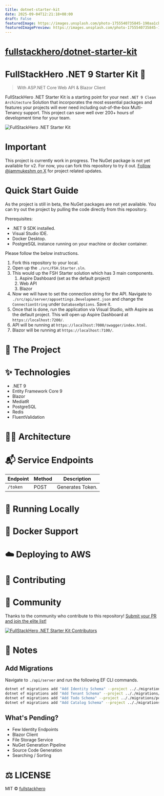 ```yaml
---
title: dotnet-starter-kit
date: 2025-09-04T12:21:18+08:00
draft: False
featuredImage: https://images.unsplash.com/photo-1755540735845-190aa1cb94ab?ixid=M3w0NjAwMjJ8MHwxfHJhbmRvbXx8fHx8fHx8fDE3NTY5NTk2MTd8&ixlib=rb-4.1.0
featuredImagePreview: https://images.unsplash.com/photo-1755540735845-190aa1cb94ab?ixid=M3w0NjAwMjJ8MHwxfHJhbmRvbXx8fHx8fHx8fDE3NTY5NTk2MTd8&ixlib=rb-4.1.0
---
```


# [fullstackhero/dotnet-starter-kit](https://github.com/fullstackhero/dotnet-starter-kit)

# FullStackHero .NET 9 Starter Kit 🚀

> With ASP.NET Core Web API & Blazor Client

FullStackHero .NET Starter Kit is a starting point for your next `.NET 9 Clean Architecture` Solution that incorporates the most essential packages and features your projects will ever need including out-of-the-box Multi-Tenancy support. This project can save well over 200+ hours of development time for your team.

![FullStackHero .NET Starter Kit](./assets/fullstackhero-dotnet-starter-kit.png)

# Important

This project is currently work in progress. The NuGet package is not yet available for v2. For now, you can fork this repository to try it out. [Follow @iammukeshm on X](https://x.com/iammukeshm) for project related updates.

# Quick Start Guide

As the project is still in beta, the NuGet packages are not yet available. You can try out the project by pulling the code directly from this repository.

Prerequisites:

- .NET 9 SDK installed.
- Visual Studio IDE.
- Docker Desktop.
- PostgreSQL instance running on your machine or docker container.

Please follow the below instructions.

1. Fork this repository to your local.
2. Open up the `./src/FSH.Starter.sln`.
3. This would up the FSH Starter solution which has 3 main components.
   1. Aspire Dashboard (set as the default project)
   2. Web API
   3. Blazor
4. Now we will have to set the connection string for the API. Navigate to `./src/api/server/appsettings.Development.json` and change the `ConnectionString` under `DatabaseOptions`. Save it.
5. Once that is done, run the application via Visual Studio, with Aspire as the default project. This will open up Aspire Dashboard at `https://localhost:7200/`.
6. API will be running at `https://localhost:7000/swagger/index.html`.
7. Blazor will be running at `https://localhost:7100/`.

# 🔎 The Project

# ✨ Technologies

- .NET 9
- Entity Framework Core 9
- Blazor
- MediatR
- PostgreSQL
- Redis
- FluentValidation

# 👨‍🚀 Architecture

# 📬 Service Endpoints

| Endpoint | Method | Description      |
| -------- | ------ | ---------------- |
| `/token` | POST   | Generates Token. |

# 🧪 Running Locally

# 🐳 Docker Support

# ☁️ Deploying to AWS

# 🤝 Contributing

# 🍕 Community

Thanks to the community who contribute to this repository! [Submit your PR and join the elite list!](CONTRIBUTING.md)

[![FullStackHero .NET Starter Kit Contributors](https://contrib.rocks/image?repo=fullstackhero/dotnet-starter-kit "FullStackHero .NET Starter Kit Contributors")](https://github.com/fullstackhero/dotnet-starter-kit/graphs/contributors)

# 📝 Notes

## Add Migrations

Navigate to `./api/server` and run the following EF CLI commands.

```bash
dotnet ef migrations add "Add Identity Schema" --project .././migrations/postgresql/ --context IdentityDbContext -o Identity
dotnet ef migrations add "Add Tenant Schema" --project .././migrations/postgresql/ --context TenantDbContext -o Tenant
dotnet ef migrations add "Add Todo Schema" --project .././migrations/postgresql/ --context TodoDbContext -o Todo
dotnet ef migrations add "Add Catalog Schema" --project .././migrations/postgresql/ --context CatalogDbContext -o Catalog
```

## What's Pending?

- Few Identity Endpoints
- Blazor Client
- File Storage Service
- NuGet Generation Pipeline
- Source Code Generation
- Searching / Sorting

# ⚖️ LICENSE

MIT © [fullstackhero](LICENSE)
